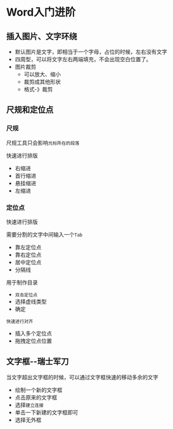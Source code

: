 # Word入门进阶

## 插入图片、文字环绕

+ 默认图片是文字，即相当于一个字母，占位的时候，左右没有文字
+ 四周型，可以将文字左右两端填充，不会出现空白位置了。
+ 图片裁剪
  + 可以放大、缩小
  + 裁剪成其他形状
  + 格式-》裁剪

## 尺规和定位点

### 尺规

尺规工具只会影响`光标所在的段落`

快速进行排版

+ 右缩进
+ 首行缩进
+ 悬挂缩进
+ 左缩进

### 定位点

快速进行排版

需要分割的文字中间输入一个`Tab`

+ 靠左定位点
+ 靠右定位点
+ 居中定位点
+ 分隔线

用于制作目录

+ `双击定位点`
+ 选择虚线类型
+ 确定

`快速进行对齐`

+ 插入多个定位点
+ 拖拽定位点位置

## 文字框--瑞士军刀

当文字超出文字框的时候，可以通过文字框快速的移动多余的文字

+ 绘制一个新的文字框
+ 点击原来的文字框
+ 选择`建立连接`
+ 单击一下新建的文字框即可
+ 选择无外框



